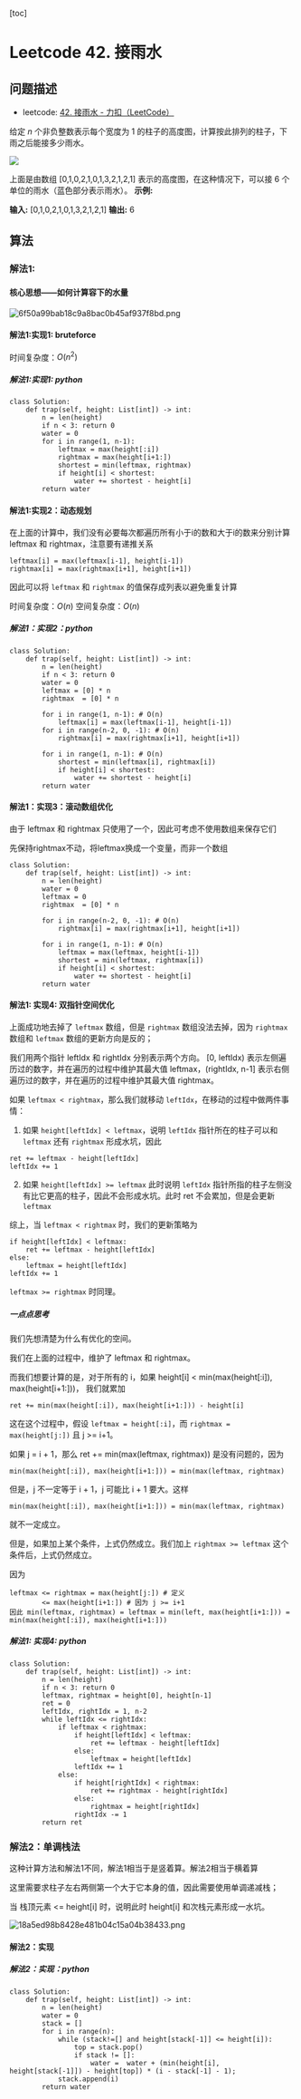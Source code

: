 [toc]

# Leetcode 42. 接雨水

## 问题描述

- leetcode: [42. 接雨水 - 力扣（LeetCode）](https://leetcode-cn.com/problems/trapping-rain-water/)

给定 *n* 个非负整数表示每个宽度为 1 的柱子的高度图，计算按此排列的柱子，下雨之后能接多少雨水。

![](https://assets.leetcode-cn.com/aliyun-lc-upload/uploads/2018/10/22/rainwatertrap.png)

上面是由数组 \[0,1,0,2,1,0,1,3,2,1,2,1\] 表示的高度图，在这种情况下，可以接 6 个单位的雨水（蓝色部分表示雨水）。
**示例:**

**输入:** \[0,1,0,2,1,0,1,3,2,1,2,1\]
**输出:** 6


## 算法


### 解法1:

#### 核心思想——如何计算容下的水量

![6f50a99bab18c9a8bac0b45af937f8bd.png](evernotecid://8E200321-31A9-427B-BECA-CC44235980BC/appyinxiangcom/22483756/ENResource/p12626)

#### 解法1:实现1: bruteforce


时间复杂度：$O(n^2)$

##### 解法1:实现1: python


```
class Solution:
    def trap(self, height: List[int]) -> int:
        n = len(height)
        if n < 3: return 0
        water = 0
        for i in range(1, n-1):
            leftmax = max(height[:i])
            rightmax = max(height[i+1:])
            shortest = min(leftmax, rightmax)
            if height[i] < shortest:
                water += shortest - height[i]
        return water
```

#### 解法1:实现2：动态规划

在上面的计算中，我们没有必要每次都遍历所有小于i的数和大于i的数来分别计算leftmax 和 rightmax，注意要有递推关系

```
leftmax[i] = max(leftmax[i-1], height[i-1])
rightmax[i] = max(rightmax[i+1], height[i+1])
```

因此可以将 `leftmax` 和 `rightmax` 的值保存成列表以避免重复计算

时间复杂度：$O(n)$
空间复杂度：$O(n)$

##### 解法1：实现2：python

```
class Solution:
    def trap(self, height: List[int]) -> int:
        n = len(height)
        if n < 3: return 0
        water = 0
        leftmax = [0] * n
        rightmax  = [0] * n

        for i in range(1, n-1): # O(n)
            leftmax[i] = max(leftmax[i-1], height[i-1])
        for i in range(n-2, 0, -1): # O(n)
            rightmax[i] = max(rightmax[i+1], height[i+1])
            
        for i in range(1, n-1): # O(n)
            shortest = min(leftmax[i], rightmax[i])
            if height[i] < shortest:
                water += shortest - height[i]
        return water
```

#### 解法1：实现3：滚动数组优化

由于 leftmax 和 rightmax 只使用了一个，因此可考虑不使用数组来保存它们

先保持rightmax不动，将leftmax换成一个变量，而非一个数组

```
class Solution:
    def trap(self, height: List[int]) -> int:
        n = len(height)
        water = 0
        leftmax = 0
        rightmax  = [0] * n
        
        for i in range(n-2, 0, -1): # O(n)
            rightmax[i] = max(rightmax[i+1], height[i+1])
            
        for i in range(1, n-1): # O(n)
            leftmax = max(leftmax, height[i-1])
            shortest = min(leftmax, rightmax[i])
            if height[i] < shortest:
                water += shortest - height[i]
        return water
```

#### 解法1: 实现4: 双指针空间优化

上面成功地去掉了 `leftmax` 数组，但是 `rightmax` 数组没法去掉，因为 `rightmax` 数组和 `leftmax` 数组的更新方向是反的；

我们用两个指针 leftIdx 和 rightIdx 分别表示两个方向。 [0, leftIdx) 表示左侧遍历过的数字，并在遍历的过程中维护其最大值 leftmax，(rightIdx, n-1] 表示右侧遍历过的数字，并在遍历的过程中维护其最大值 rightmax。

如果 `leftmax < rightmax`，那么我们就移动 `leftIdx`，在移动的过程中做两件事情：

1. 如果 `height[leftIdx] < leftmax`，说明 `leftIdx` 指针所在的柱子可以和 `leftmax` 还有 `rightmax` 形成水坑，因此

```
ret += leftmax - height[leftIdx]
leftIdx += 1
```

2. 如果 `height[leftIdx] >= leftmax` 此时说明 `leftIdx` 指针所指的柱子左侧没有比它更高的柱子，因此不会形成水坑。此时 ret 不会累加，但是会更新 `leftmax`

综上，当 `leftmax < rightmax` 时，我们的更新策略为


```
if height[leftIdx] < leftmax:
    ret += leftmax - height[leftIdx]
else:
    leftmax = height[leftIdx]
leftIdx += 1
```

`leftmax >= rightmax` 时同理。

##### 一点点思考

我们先想清楚为什么有优化的空间。

我们在上面的过程中，维护了 leftmax 和 rightmax。

而我们想要计算的是，对于所有的 i，如果 height[i] < min(max(height[:i]), max(height[i+1:]))，
我们就累加

```
ret += min(max(height[:i]), max(height[i+1:])) - height[i]
```

这在这个过程中，假设 `leftmax = height[:i]`，而 `rightmax = max(height[j:])` 且 j >= i+1。

如果 j = i + 1，那么 ret += min(max(leftmax, rightmax)) 是没有问题的，因为

```
min(max(height[:i]), max(height[i+1:])) = min(max(leftmax, rightmax)
```

但是，j 不一定等于 i + 1，j 可能比 i + 1 要大。这样 

```
min(max(height[:i]), max(height[i+1:])) = min(max(leftmax, rightmax)
```

就不一定成立。

但是，如果加上某个条件，上式仍然成立。我们加上  `rightmax >= leftmax` 这个条件后，上式仍然成立。

因为

```
leftmax <= rightmax = max(height[j:]) # 定义
        <= max(height[i+1:]) # 因为 j >= i+1
因此 min(leftmax, rightmax) = leftmax = min(left, max(height[i+1:])) = min(max(height[:i]), max(height[i+1:]))
```

##### 解法1: 实现4: python  

```
class Solution:
    def trap(self, height: List[int]) -> int:
        n = len(height)
        if n < 3: return 0
        leftmax, rightmax = height[0], height[n-1]
        ret = 0
        leftIdx, rightIdx = 1, n-2
        while leftIdx <= rightIdx:
            if leftmax < rightmax:
                if height[leftIdx] < leftmax:
                    ret += leftmax - height[leftIdx]
                else:
                    leftmax = height[leftIdx]
                leftIdx += 1
            else:
                if height[rightIdx] < rightmax:
                    ret += rightmax - height[rightIdx]
                else:
                    rightmax = height[rightIdx]
                rightIdx -= 1
        return ret
```

### 解法2：单调栈法


这种计算方法和解法1不同，解法1相当于是竖着算。解法2相当于横着算

这里需要求柱子左右两侧第一个大于它本身的值，因此需要使用单调递减栈；

当 栈顶元素 <= height[i] 时，说明此时 height[i] 和次栈元素形成一水坑。

![18a5ed98b8428e481b04c15a04b38433.png](evernotecid://8E200321-31A9-427B-BECA-CC44235980BC/appyinxiangcom/22483756/ENResource/p12627)


#### 解法2：实现

##### 解法2：实现：python

```
class Solution:
    def trap(self, height: List[int]) -> int:
        n = len(height)
        water = 0
        stack = []
        for i in range(n):
            while (stack!=[] and height[stack[-1]] <= height[i]):
                top = stack.pop()
                if stack != []:
                    water =  water + (min(height[i], height[stack[-1]]) - height[top]) * (i - stack[-1] - 1);
            stack.append(i)
        return water
```